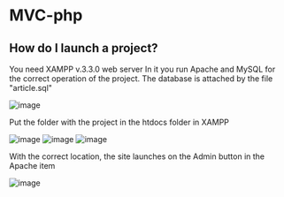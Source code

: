 # MVC-php

## How do I launch a project?
You need XAMPP v.3.3.0 web server
In it you run Apache and MySQL for the correct operation of the project.
The database is attached by the file "article.sql"

![image](https://github.com/SHIMAD4/framework-php/assets/80290217/14a0d586-89bc-4e51-887d-9118ad2d2a19)

Put the folder with the project in the htdocs folder in XAMPP

![image](https://github.com/SHIMAD4/framework-php/assets/80290217/e22dd573-4101-4aae-9ca8-d02d1a6d434e)
![image](https://github.com/SHIMAD4/framework-php/assets/80290217/46b36d1f-5a15-4833-a904-7c371f63326e)
![image](https://github.com/SHIMAD4/framework-php/assets/80290217/2b7daa23-6352-4200-ba89-2c6e25887ebe)

With the correct location, the site launches on the Admin button in the Apache item

![image](https://github.com/SHIMAD4/framework-php/assets/80290217/88e6a2c3-5659-4589-be51-97db20b7650f)
